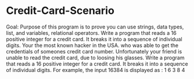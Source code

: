 # Credit-Card-Scenario
Goal: Purpose of this program is to prove you can use strings, data types, list, and variables, relational operators.
Write a program that reads a 16 positive integer for a credit card. It breaks it into a sequence of individual digits.
Your the most known hacker in the USA. who was able to get the credentials of someones credit card number. Unfortunately your friend is unable to read the credit card, due to loosing his glasses. 
Write a program that reads a 16 positive integer for a credit card. It breaks it into a sequence of individual digits. For example, the input 16384 is displayed as : 1 6 3 8 4
